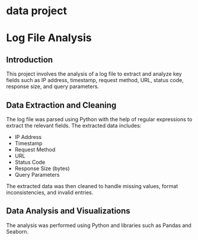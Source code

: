# data project
# Log File Analysis
## Introduction
This project involves the analysis of a log file to extract and analyze key fields such as IP address, timestamp, request method, URL, status code, response size, and query parameters. 
## Data Extraction and Cleaning
The log file was parsed using Python with the help of regular expressions to extract the relevant fields. The extracted data includes:
- IP Address
- Timestamp
- Request Method
- URL
- Status Code
- Response Size (bytes)
- Query Parameters

The extracted data was then cleaned to handle missing values, format inconsistencies, and invalid entries.

## Data Analysis and Visualizations
The analysis was performed using Python and libraries such as Pandas and Seaborn.
